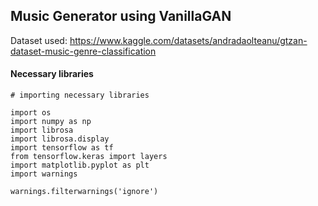 ## Music Generator using VanillaGAN

Dataset used: https://www.kaggle.com/datasets/andradaolteanu/gtzan-dataset-music-genre-classification

#### Necessary libraries

```
# importing necessary libraries

import os
import numpy as np
import librosa
import librosa.display
import tensorflow as tf
from tensorflow.keras import layers
import matplotlib.pyplot as plt
import warnings

warnings.filterwarnings('ignore')
```
